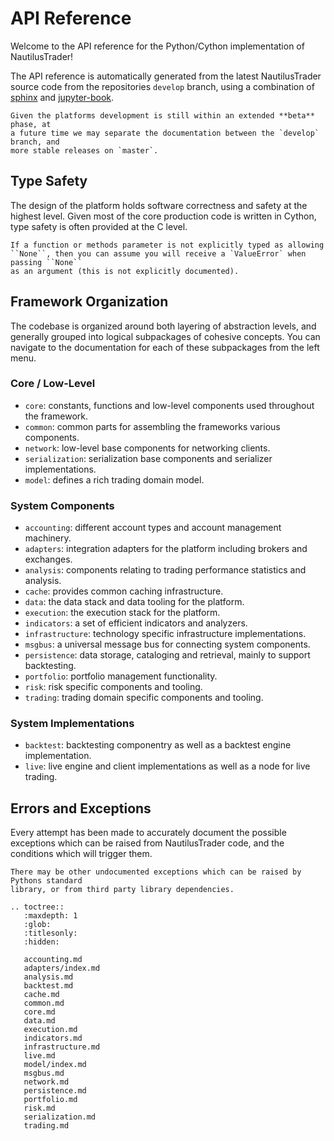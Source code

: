 # API Reference

Welcome to the API reference for the Python/Cython implementation of NautilusTrader!

The API reference is automatically generated from the latest NautilusTrader source 
code from the repositories `develop` branch, using a combination of [sphinx](https://www.sphinx-doc.org/en/master/)
and [jupyter-book](https://jupyterbook.org/intro.html).

```{note}
Given the platforms development is still within an extended **beta** phase, at
a future time we may separate the documentation between the `develop` branch, and
more stable releases on `master`.
```

## Type Safety
The design of the platform holds software correctness and safety at the highest level.
Given most of the core production code is written in Cython, type safety is often provided
at the C level.

```{note}
If a function or methods parameter is not explicitly typed as allowing
``None``, then you can assume you will receive a `ValueError` when passing ``None``
as an argument (this is not explicitly documented).
```

## Framework Organization
The codebase is organized around both layering of abstraction levels, and generally
grouped into logical subpackages of cohesive concepts. You can navigate to the documentation
for each of these subpackages from the left menu.

### Core / Low-Level
- `core`: constants, functions and low-level components used throughout the framework.
- `common`: common parts for assembling the frameworks various components.
- `network`: low-level base components for networking clients.
- `serialization`: serialization base components and serializer implementations.
- `model`: defines a rich trading domain model.

### System Components
- `accounting`: different account types and account management machinery.
- `adapters`: integration adapters for the platform including brokers and exchanges.
- `analysis`: components relating to trading performance statistics and analysis.
- `cache`: provides common caching infrastructure.
- `data`: the data stack and data tooling for the platform.
- `execution`: the execution stack for the platform.
- `indicators`: a set of efficient indicators and analyzers.
- `infrastructure`: technology specific infrastructure implementations.
- `msgbus`: a universal message bus for connecting system components.
- `persistence`: data storage, cataloging and retrieval, mainly to support backtesting.
- `portfolio`: portfolio management functionality.
- `risk`: risk specific components and tooling.
- `trading`: trading domain specific components and tooling.

### System Implementations
- `backtest`: backtesting componentry as well as a backtest engine implementation.
- `live`: live engine and client implementations as well as a node for live trading.

## Errors and Exceptions
Every attempt has been made to accurately document the possible exceptions which
can be raised from NautilusTrader code, and the conditions which will trigger them.

```{warning}
There may be other undocumented exceptions which can be raised by Pythons standard 
library, or from third party library dependencies.
```


```{eval-rst}
.. toctree::
   :maxdepth: 1
   :glob:
   :titlesonly:
   :hidden:
   
   accounting.md
   adapters/index.md
   analysis.md
   backtest.md
   cache.md
   common.md
   core.md
   data.md
   execution.md
   indicators.md
   infrastructure.md
   live.md
   model/index.md
   msgbus.md
   network.md
   persistence.md
   portfolio.md
   risk.md
   serialization.md
   trading.md
```

